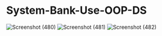 # System-Bank-Use-OOP-DS

![Screenshot (480)](https://github.com/Ebtesam13/System-Bank-Use-OOP-DS/assets/88440640/71a0dbf5-6d21-4890-aacb-3b788a2c37bb)
![Screenshot (481)](https://github.com/Ebtesam13/System-Bank-Use-OOP-DS/assets/88440640/220a502e-a43b-4e37-8375-c69f8156fdb8)
![Screenshot (482)](https://github.com/Ebtesam13/System-Bank-Use-OOP-DS/assets/88440640/01a5dbf8-22be-488a-b904-acaed1ced3b7)

